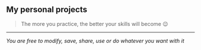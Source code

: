 ## My personal projects 
> The more you practice, the better your skills will become 😉

---
_You are free to modify, save, share, use or do whatever you want with it_
